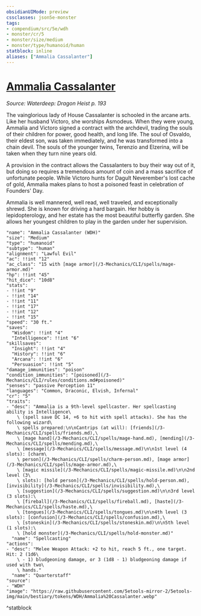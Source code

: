 ```yaml
---
obsidianUIMode: preview
cssclasses: json5e-monster
tags:
- compendium/src/5e/wdh
- monster/cr/5
- monster/size/medium
- monster/type/humanoid/human
statblock: inline
aliases: ["Ammalia Cassalanter"]
---
```

# [Ammalia Cassalanter](3-Mechanics\CLI\bestiary\npc/ammalia-cassalanter-wdh.md)
*Source: Waterdeep: Dragon Heist p. 193*  

The vainglorious lady of House Cassalanter is schooled in the arcane arts. Like her husband Victoro, she worships Asmodeus. When they were young, Ammalia and Victoro signed a contract with the archdevil, trading the souls of their children for power, good health, and long life. The soul of Osvaldo, their eldest son, was taken immediately, and he was transformed into a chain devil. The souls of the younger twins, Terenzio and Elzerina, will be taken when they turn nine years old.

A provision in the contract allows the Cassalanters to buy their way out of it, but doing so requires a tremendous amount of coin and a mass sacrifice of unfortunate people. While Victoro hunts for Dagult Neverember's lost cache of gold, Ammalia makes plans to host a poisoned feast in celebration of Founders' Day.

Ammalia is well mannered, well read, well traveled, and exceptionally shrewd. She is known for driving a hard bargain. Her hobby is lepidopterology, and her estate has the most beautiful butterfly garden. She allows her youngest children to play in the garden under her supervision.

```statblock
"name": "Ammalia Cassalanter (WDH)"
"size": "Medium"
"type": "humanoid"
"subtype": "human"
"alignment": "Lawful Evil"
"ac": !!int "12"
"ac_class": "15 with [mage armor](/3-Mechanics/CLI/spells/mage-armor.md)"
"hp": !!int "45"
"hit_dice": "10d8"
"stats":
- !!int "9"
- !!int "14"
- !!int "11"
- !!int "17"
- !!int "12"
- !!int "15"
"speed": "30 ft."
"saves":
  "Wisdom": !!int "4"
  "Intelligence": !!int "6"
"skillsaves":
  "Insight": !!int "4"
  "History": !!int "6"
  "Arcana": !!int "6"
  "Persuasion": !!int "5"
"damage_immunities": "poison"
"condition_immunities": "[poisoned](/3-Mechanics/CLI/rules/conditions.md#poisoned)"
"senses": "passive Perception 11"
"languages": "Common, Draconic, Elvish, Infernal"
"cr": "5"
"traits":
- "desc": "Ammalia is a 9th-level spellcaster. Her spellcasting ability is Intelligence\
    \ (spell save DC 14, +6 to hit with spell attacks). She has the following wizard\
    \ spells prepared:\n\nCantrips (at will): [friends](/3-Mechanics/CLI/spells/friends.md),\
    \ [mage hand](/3-Mechanics/CLI/spells/mage-hand.md), [mending](/3-Mechanics/CLI/spells/mending.md),\
    \ [message](/3-Mechanics/CLI/spells/message.md)\n\n1st level (4 slots): [charm\
    \ person](/3-Mechanics/CLI/spells/charm-person.md), [mage armor](/3-Mechanics/CLI/spells/mage-armor.md),\
    \ [magic missile](/3-Mechanics/CLI/spells/magic-missile.md)\n\n2nd level (3\
    \ slots): [hold person](/3-Mechanics/CLI/spells/hold-person.md), [invisibility](/3-Mechanics/CLI/spells/invisibility.md),\
    \ [suggestion](/3-Mechanics/CLI/spells/suggestion.md)\n\n3rd level (3 slots):\
    \ [fireball](/3-Mechanics/CLI/spells/fireball.md), [haste](/3-Mechanics/CLI/spells/haste.md),\
    \ [tongues](/3-Mechanics/CLI/spells/tongues.md)\n\n4th level (3 slots): [confusion](/3-Mechanics/CLI/spells/confusion.md),\
    \ [stoneskin](/3-Mechanics/CLI/spells/stoneskin.md)\n\n5th level (1 slots):\
    \ [hold monster](/3-Mechanics/CLI/spells/hold-monster.md)"
  "name": "Spellcasting"
"actions":
- "desc": "Melee Weapon Attack: +2 to hit, reach 5 ft., one target. Hit: 2 (1d6\
    \ - 1) bludgeoning damage, or 3 (1d8 - 1) bludgeoning damage if used with two\
    \ hands."
  "name": "Quarterstaff"
"source":
- "WDH"
"image": "https://raw.githubusercontent.com/5etools-mirror-2/5etools-img/main/bestiary/tokens/WDH/Ammalia%20Cassalanter.webp"
```
^statblock